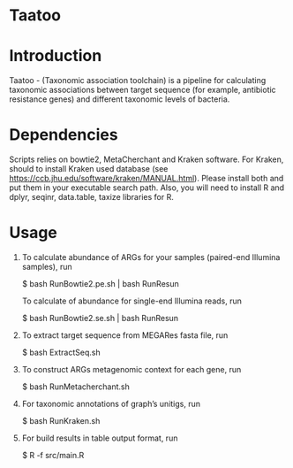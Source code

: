 # Taatoo
# Introduction
Taatoo - (Taxonomic association toolchain) is a pipeline for calculating taxonomic associations between target sequence (for example, antibiotic resistance genes) and different taxonomic levels of bacteria. 
# Dependencies
Scripts relies on bowtie2, MetaCherchant and Kraken software. For Kraken, should to install Kraken used database (see https://ccb.jhu.edu/software/kraken/MANUAL.html).  Please install both and put them in your executable search path. 
Also, you will need to install R and dplyr, seqinr, data.table, taxize libraries for R.
# Usage
1. To calculate abundance of ARGs for your samples (paired-end Illumina samples), run

   $ bash RunBowtie2.pe.sh | bash RunResun

   To calculate of abundance for single-end Illumina reads, run
   
   $ bash RunBowtie2.se.sh | bash RunResun


2. To extract target sequence from MEGARes fasta file, run

   $ bash ExtractSeq.sh


3. To construct ARGs metagenomic context for each gene, run 

   $ bash RunMetacherchant.sh


4. For taxonomic annotations of graph’s unitigs, run

   $ bash RunKraken.sh


5. For build results in table output format, run

   $ R -f src/main.R 
